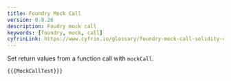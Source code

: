 ```yaml
---
title: Foundry Mock Call
version: 0.8.26
description: Foudry mock call
keywords: [foundry, mock, call]
cyfrinLink: https://www.cyfrin.io/glossary/foundry-mock-call-solidity-code-example
---
```


Set return values from a function call with `mockCall`.

```solidity
{{{MockCallTest}}}
```

